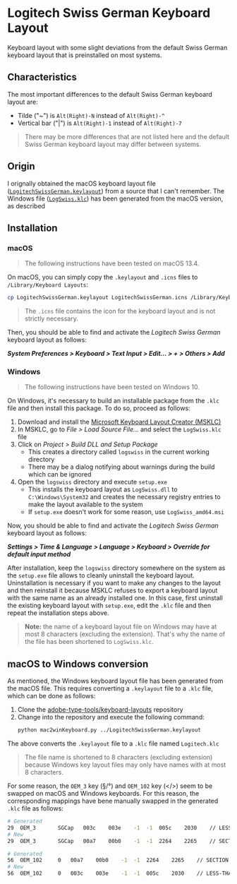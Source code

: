 # Logitech Swiss German Keyboard Layout

Keyboard layout with some slight deviations from the default Swiss German keyboard layout that is preinstalled on most systems.

## Characteristics

The most important differences to the default Swiss German keyboard layout are:

- Tilde ("~") is `Alt(Right)-N` instead of `Alt(Right)-^`
- Vertical bar ("|") is `Alt(Right)-1` instead of `Alt(Right)-7`

> There may be more differences that are not listed here and the default Swiss German keyboard layout may differ between systems.

## Origin

I orignally obtained the macOS keyboard layout file ([`LogitechSwissGerman.keylayout`](macos/LogitechSwissGerman.keylayout)) from a source that I can't remember. The Windows file ([`LogSwiss.klc`](windows/LogSwiss.klc)) has been generated from the macOS version, as described 

## Installation

### macOS

> The following instructions have been tested on macOS 13.4.

On macOS, you can simply copy the `.keylayout` and `.icns` files to `/Library/Keyboard Layouts`:

```bash
cp LogitechSwissGerman.keylayout LogitechSwissGerman.icns /Library/Keyboard\ Layouts
```

> The `.icns` file contains the icon for the keyboard layout and is not strictly necessary.

Then, you should be able to find and activate the _Logitech Swiss German_ keyboard layout as follows:

**_System Preferences > Keyboard > Text Input > Edit... > + > Others > Add_**

### Windows

> The following instructions have been tested on Windows 10.

On Windows, it's necessary to build an installable package from the `.klc` file and then install this package. To do so, proceed as follows:

1. Download and install the [Microsoft Keyboard Layout Creator (MSKLC)](https://www.microsoft.com/en-us/download/details.aspx?id=102134)
1. In MSKLC, go to _File > Load Source File..._ and select the `LogSwiss.klc` file
1. Click on _Project > Build DLL and Setup Package_
   - This creates a directory called `logswiss` in the current working directory
   - There may be a dialog notifying about warnings during the build which can be ignored
1. Open the `logswiss` directory and execute `setup.exe`
   - This installs the keyboard layout as `LogSwiss.dll` to `C:\Windows\System32` and creates the necessary registry entries to make the layout available to the system
   - If `setup.exe` doesn't work for some reason, use `LogSwiss_amd64.msi`

Now, you should be able to find and activate the _Logitech Swiss German_ keyboard layout as follows:

**_Settings > Time & Language > Language > Keyboard > Override for default input method_**

After installation, keep the `logswiss` directory somewhere on the system as the `setup.exe` file allows to cleanly uninstall the keyboard layout. Uninstallation is necessary if you want to make any changes to the layout and then reinstall it because MSKLC refuses to export a keyboard layout with the same name as an already installed one. In this case, first uninstall the existing keyboard layout with `setup.exe`, edit the `.klc` file and then repeat the installation steps above.

> **Note:** the name of a keyboard layout file on Windows may have at most 8 characters (excluding the extension). That's why the name of the file has been shortened to `LogSwiss.klc`.

## macOS to Windows conversion

As mentioned, the Windows keyboard layout file has been generated from the macOS file. This requires converting a `.keylayout` file to a `.klc` file, which can be done as follows:

1. Clone the [adobe-type-tools/keyboard-layouts](https://github.com/adobe-type-tools/keyboard-layouts) repository
1. Change into the repository and execute the following command:
    ```bash
    python mac2winKeyboard.py ../LogitechSwissGerman.keylayout
    ```

The above converts the `.keylayout` file to a `.klc` file named `Logitech.klc`

> The file name is shortened to 8 characters (excluding extension) because Windows key layout files may only have names with at most 8 characters.

For some reason, the `OEM_3` key (§/°) and `OEM_102` key (</>) seem to be swapped on macOS and Windows keyboards. For this reason, the corresponding mappings have bene manually swapped in the generated `.klc` file as follows:

```bash
# Generated
29	OEM_3		SGCap	003c	003e	-1	-1	005c	2030	// LESS-THAN SIGN, GREATER-THAN SIGN, <none>, <none>, REVERSE SOLIDUS, PER MILLE SIGN
# New
29	OEM_3		SGCap	00a7	00b0	-1	-1	2264	2265	// SECTION SIGN, DEGREE SIGN, <none>, <none>, LESS-THAN OR EQUAL TO, GREATER-THAN OR EQUAL TO
```

```bash
# Generated
56	OEM_102		0	00a7	00b0	-1	-1	2264	2265	// SECTION SIGN, DEGREE SIGN, <none>, <none>, LESS-THAN OR EQUAL TO, GREATER-THAN OR EQUAL TO
# New
56	OEM_102		0	003c	003e	-1	-1	005c	2030	// LESS-THAN SIGN, GREATER-THAN SIGN, <none>, <none>, REVERSE SOLIDUS, PER MILLE SIGN
```
